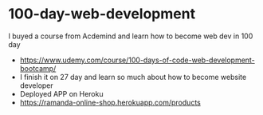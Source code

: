 # 100-day-web-development

I buyed a course from Acdemind and learn how to become web dev in 100 day
- https://www.udemy.com/course/100-days-of-code-web-development-bootcamp/
- I finish it on 27 day and learn so much about how to become website developer
- Deployed APP on Heroku
- https://ramanda-online-shop.herokuapp.com/products
